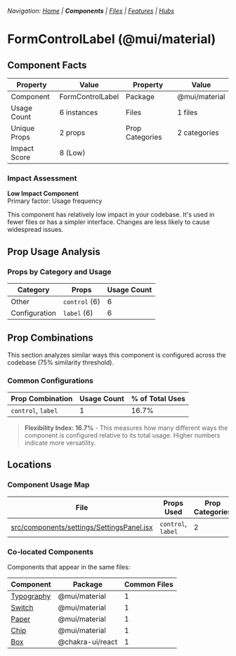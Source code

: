 
*Navigation: [Home](../../index.md) | **Components** | [Files](../../files.md) | [Features](../../features.md) | [Hubs](../../hubs.md)*



# FormControlLabel (@mui/material)

## Component Facts

| Property | Value | Property | Value |
|----------|-------|----------|-------|
| Component | FormControlLabel | Package | @mui/material |
| Usage Count | 6 instances | Files | 1 files |
| Unique Props | 2 props | Prop Categories | 2 categories |
| Impact Score | 8 (Low) | | |

### Impact Assessment

**Low Impact Component**  
Primary factor: Usage frequency

This component has relatively low impact in your codebase. It&#x27;s used in fewer files or has a simpler interface. Changes are less likely to cause widespread issues.

## Prop Usage Analysis

### Props by Category and Usage

| Category | Props | Usage Count |
|----------|-------|-------------|
| Other | `control` (6) | 6 |
| Configuration | `label` (6) | 6 |

## Prop Combinations

This section analyzes similar ways this component is configured across the codebase (75% similarity threshold).

### Common Configurations

| Prop Combination | Usage Count | % of Total Uses |
|------------------|-------------|----------------|
| `control`, `label` | 1 | 16.7% |

> **Flexibility Index: 16.7%** - This measures how many different ways the component is configured relative to its total usage. Higher numbers indicate more versatility.

## Locations

### Component Usage Map

| File | Props Used | Prop Categories |
|------|------------|----------------|
| [src/components/settings/SettingsPanel.jsx](https://github.com/star4beam/react-import-analyzer/blob/main/test-project/src/components/settings/SettingsPanel.jsx) | `control`, `label` | 2 |

### Co-located Components
Components that appear in the same files:

| Component | Package | Common Files |
|-----------|---------|--------------|
| [Typography](../@mui_material/Typography.md) | @mui/material | 1 |
| [Switch](../@mui_material/Switch.md) | @mui/material | 1 |
| [Paper](../@mui_material/Paper.md) | @mui/material | 1 |
| [Chip](../@mui_material/Chip.md) | @mui/material | 1 |
| [Box](../@chakra-ui_react/Box.md) | @chakra-ui/react | 1 |

